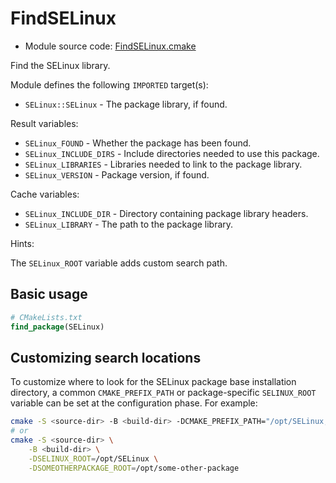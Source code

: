 <!-- This is auto-generated file. -->
# FindSELinux

* Module source code: [FindSELinux.cmake](https://github.com/petk/php-build-system/blob/master/cmake/cmake/modules/FindSELinux.cmake)

Find the SELinux library.

Module defines the following `IMPORTED` target(s):

* `SELinux::SELinux` - The package library, if found.

Result variables:

* `SELinux_FOUND` - Whether the package has been found.
* `SELinux_INCLUDE_DIRS` - Include directories needed to use this package.
* `SELinux_LIBRARIES` - Libraries needed to link to the package library.
* `SELinux_VERSION` - Package version, if found.

Cache variables:

* `SELinux_INCLUDE_DIR` - Directory containing package library headers.
* `SELinux_LIBRARY` - The path to the package library.

Hints:

The `SELinux_ROOT` variable adds custom search path.

## Basic usage

```cmake
# CMakeLists.txt
find_package(SELinux)
```

## Customizing search locations

To customize where to look for the SELinux package base
installation directory, a common `CMAKE_PREFIX_PATH` or
package-specific `SELINUX_ROOT` variable can be set at
the configuration phase. For example:

```sh
cmake -S <source-dir> -B <build-dir> -DCMAKE_PREFIX_PATH="/opt/SELinux;/opt/some-other-package"
# or
cmake -S <source-dir> \
    -B <build-dir> \
    -DSELINUX_ROOT=/opt/SELinux \
    -DSOMEOTHERPACKAGE_ROOT=/opt/some-other-package
```
